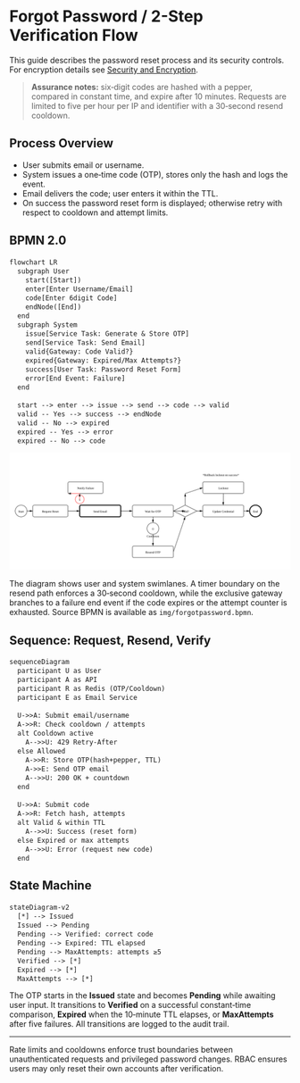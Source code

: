 # Forgot Password / 2-Step Verification Flow

This guide describes the password reset process and its security controls. For
encryption details see [Security and Encryption](security_and_encryption.md).

> **Assurance notes:** six‑digit codes are hashed with a pepper, compared in
> constant time, and expire after 10 minutes. Requests are limited to five per
> hour per IP and identifier with a 30‑second resend cooldown.

## Process Overview

- User submits email or username.
- System issues a one‑time code (OTP), stores only the hash and logs the event.
- Email delivers the code; user enters it within the TTL.
- On success the password reset form is displayed; otherwise retry with respect
  to cooldown and attempt limits.

## BPMN 2.0

```mermaid
flowchart LR
  subgraph User
    start([Start])
    enter[Enter Username/Email]
    code[Enter 6digit Code]
    endNode([End])
  end
  subgraph System
    issue[Service Task: Generate & Store OTP]
    send[Service Task: Send Email]
    valid{Gateway: Code Valid?}
    expired{Gateway: Expired/Max Attempts?}
    success[User Task: Password Reset Form]
    error[End Event: Failure]
  end

  start --> enter --> issue --> send --> code --> valid
  valid -- Yes --> success --> endNode
  valid -- No --> expired
  expired -- Yes --> error
  expired -- No --> code
```

![Forgot password BPMN](img/forgotpassword.svg)

The diagram shows user and system swimlanes. A timer boundary on the resend
path enforces a 30‑second cooldown, while the exclusive gateway branches to a
failure end event if the code expires or the attempt counter is exhausted.
Source BPMN is available as `img/forgotpassword.bpmn`.

## Sequence: Request, Resend, Verify

```mermaid
sequenceDiagram
  participant U as User
  participant A as API
  participant R as Redis (OTP/Cooldown)
  participant E as Email Service

  U->>A: Submit email/username
  A->>R: Check cooldown / attempts
  alt Cooldown active
    A-->>U: 429 Retry-After
  else Allowed
    A->>R: Store OTP(hash+pepper, TTL)
    A->>E: Send OTP email
    A-->>U: 200 OK + countdown
  end

  U->>A: Submit code
  A->>R: Fetch hash, attempts
  alt Valid & within TTL
    A-->>U: Success (reset form)
  else Expired or max attempts
    A-->>U: Error (request new code)
  end
```

## State Machine

```mermaid
stateDiagram-v2
  [*] --> Issued
  Issued --> Pending
  Pending --> Verified: correct code
  Pending --> Expired: TTL elapsed
  Pending --> MaxAttempts: attempts ≥5
  Verified --> [*]
  Expired --> [*]
  MaxAttempts --> [*]
```

The OTP starts in the **Issued** state and becomes **Pending** while awaiting
user input. It transitions to **Verified** on a successful constant‑time
comparison, **Expired** when the 10‑minute TTL elapses, or **MaxAttempts** after
five failures. All transitions are logged to the audit trail.

---

Rate limits and cooldowns enforce trust boundaries between unauthenticated
requests and privileged password changes. RBAC ensures users may only reset
their own accounts after verification.

